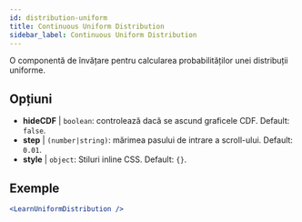 ```yaml
---
id: distribution-uniform
title: Continuous Uniform Distribution
sidebar_label: Continuous Uniform Distribution
---
```


O componentă de învățare pentru calcularea probabilităților unei distribuții uniforme.

## Opțiuni

* __hideCDF__ | `boolean`: controlează dacă se ascund graficele CDF. Default: `false`.
* __step__ | `(number|string)`: mărimea pasului de intrare a scroll-ului. Default: `0.01`.
* __style__ | `object`: Stiluri inline CSS. Default: `{}`.


## Exemple

```jsx live
<LearnUniformDistribution />
```

